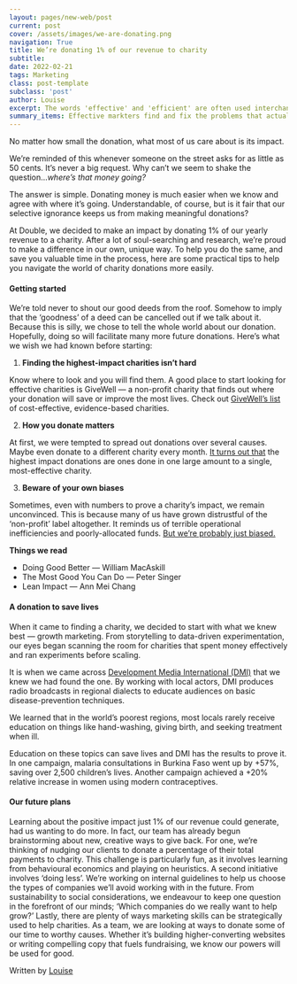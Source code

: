 ```yaml
---
layout: pages/new-web/post
current: post
cover: /assets/images/we-are-donating.png
navigation: True
title: We’re donating 1% of our revenue to charity
subtitle:
date: 2022-02-21
tags: Marketing
class: post-template
subclass: 'post'
author: Louise
excerpt: The words 'effective' and 'efficient' are often used interchangeably. But when it comes to marketers, the two mean very different things.
summary_items: Effective markters find and fix the problems that actually matter, making them more valuable than efficiency-only marketers.
---
```

No matter how small the donation, what most of us care about is its impact. 

We’re reminded of this whenever someone on the street asks for as little as 50 cents. It’s never a big request. Why can’t we seem to shake the question…*where’s that money going?*

The answer is simple. Donating money is much easier when we know and agree with where it’s going. Understandable, of course, but is it fair that our selective ignorance keeps us from making meaningful donations?

At Double, we decided to make an impact by donating 1% of our yearly revenue to a charity. After a lot of soul-searching and research, we’re proud to make a difference in our own, unique way. To help you do the same, and save you valuable time in the process, here are some practical tips to help you navigate the world of charity donations more easily.

#### **Getting started**

We’re told never to shout our good deeds from the roof. Somehow to imply that the ‘goodness’ of a deed can be cancelled out if we talk about it. Because this is silly, we chose to tell the whole world about our donation. Hopefully, doing so will facilitate many more future donations. Here’s what we wish we had known before starting: 

1. **Finding the highest-impact charities isn’t hard**

Know where to look and you will find them. A good place to start looking for effective charities is GiveWell — a non-profit charity that finds out where your donation will save or improve the most lives. 
Check out [GiveWell’s list](https://www.google.com/url?q=https://www.givewell.org/charities/top-charities&sa=D&source=docs&ust=1645422633076171&usg=AOvVaw243Nvz5IAbFIFQw2l9LEbV) of cost-effective, evidence-based charities.

2. **How you donate matters**

At first, we were tempted to spread out donations over several causes. Maybe even donate to a different charity every month. [It turns out that](https://www.sas.upenn.edu/~baron/papers/charity.pdf) the highest impact donations are ones done in one large amount to a single, most-effective charity. 

3. **Beware of your own biases**

Sometimes, even with numbers to prove a charity’s impact, we remain unconvinced. This is because many of us have grown distrustful of the ‘non-profit’ label altogether. It reminds us of terrible operational inefficiencies and poorly-allocated funds. [But we’re probably just biased.](https://louisedesadeleer.com/2020/05/01/why-youre-still-hesitant-about-donating-to-charity/)

**Things we read**

* Doing Good Better — William MacAskill
* The Most Good You Can Do — Peter Singer
* Lean Impact — Ann Mei Chang

#### **A donation to save lives**

When it came to finding a charity, we decided to start with what we knew best — growth marketing. From storytelling to data-driven experimentation, our eyes began scanning the room for charities that spent money effectively and ran experiments before scaling.

It is when we came across [Development Media International (DMI)](https://www.developmentmedia.net/) that we knew we had found the one. By working with local actors, DMI produces radio broadcasts in regional dialects to educate audiences on basic disease-prevention techniques.

We learned that in the world’s poorest regions, most locals rarely receive education on things like hand-washing, giving birth, and seeking treatment when ill. 

Education on these topics can save lives and DMI has the results to prove it. In one campaign, malaria consultations in Burkina Faso went up by +57%, saving over 2,500 children’s lives. Another campaign achieved a +20% relative increase in women using modern contraceptives.

#### **Our future plans**

Learning about the positive impact just 1% of our revenue could generate, had us wanting to do more. In fact, our team has already begun brainstorming about new, creative ways to give back. For one, we’re thinking of nudging our clients to donate a percentage of their total payments to charity. This challenge is particularly fun, as it involves learning from behavioural economics and playing on heuristics. 
A second initiative involves ‘doing less’. We’re working on internal guidelines to help us choose the types of companies we’ll avoid working with in the future. From sustainability to social considerations, we endeavour to keep one question in the forefront of our minds; ‘Which companies do we really want to help grow?’
Lastly, there are plenty of ways marketing skills can be strategically used to help charities. As a team, we are looking at ways to donate some of our time to worthy causes. Whether it’s building higher-converting websites or writing compelling copy that fuels fundraising, we know our powers will be used for good.

Written by [Louise](https://nl.linkedin.com/in/louise-de-sadeleer)
